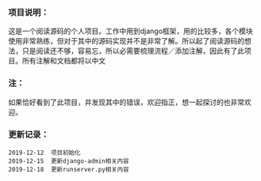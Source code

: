 ### 项目说明：
这是一个阅读源码的个人项目。工作中用到django框架，用的比较多，各个模块使用非常熟练，但对于其中的源码实现并不是非常了解。所以起了阅读源码的想法，只是阅读还不够，容易忘，所以必需要梳理流程／添加注解，因此有了此项目。所有注解和文档都将以中文

### 注：
如果恰好看到了此项目，并发现其中的错误，欢迎指正，想一起探讨的也非常欢迎。


### 更新记录：
    2019-12-12  项目初始化
    2019-12-15  更新django-admin相关内容
    2019-12-18  更新runserver.py相关内容
